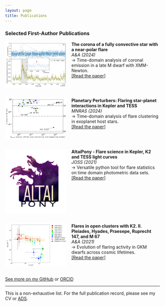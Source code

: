 ```yaml
---
layout: page
title: Publications
---
```


### Selected First-Author Publications

<div style="display: flex; gap: 1rem; margin-bottom: 2rem;">
  <img src="/assets/papers/ilin2024b.png" alt="X-ray light curve" style="width: 200px; height: auto;">
  <div>
    <strong>The corona of a fully convective star with a near-polar flare</strong>  <br>
    <em>A&A (2024)</em>  
    <br>→ Time-domain analysis of coronal emission in a late M dwarf with XMM-Newton.
    <br>
    <a href="https://ui.adsabs.harvard.edu/abs/2024A%26A...687A.138I/abstract" target="_blank">[Read the paper]</a>

  </div>
</div>

<div style="display: flex; gap: 1rem; margin-bottom: 2rem;">
  <img src="/assets/papers/ilin2024.png" alt="Planetary perturbers" style="width: 200px; height: auto;">
  <div>
    <strong>Planetary Perturbers: Flaring star-planet interactions in Kepler and TESS</strong>  <br>
    <em>MNRAS (2024)</em>  
    <br>→ Time-domain analysis of flare clustering in exoplanet host stars.
    <br>
    <a href="https://ui.adsabs.harvard.edu/abs/2024MNRAS.527.3395I" target="_blank">[Read the paper]</a>

  </div>
</div>

<div style="display: flex; gap: 1rem; margin-bottom: 2rem;">
  <img src="/assets/papers/altaipony.png" alt="Altaipony" style="width: 200px; height: auto;">
  <div>
    <strong>AltaiPony - Flare science in Kepler, K2 and TESS light curves</strong>  <br>
    <em> JOSS (2021)</em>  
    <br>→ Versatile python tool for flare statistics on time domain photometric data sets.
    <br>
    <a href="https://joss.theoj.org/papers/10.21105/joss.02845" target="_blank">[Read the paper]</a>

  </div>
</div>


<div style="display: flex; gap: 1rem; margin-bottom: 2rem;">
  <img src="/assets/papers/ilin2021.png" alt="Flares in open clusters" style="width: 200px; height: auto;">
  <div>
    <strong>Flares in open clusters with K2. II. Pleiades, Hyades, Praesepe, Ruprecht 147, and M 67</strong>  <br>
    <em>A&A (2021)</em>  
    <br>→ Evolution of flaring activity in GKM dwarfs across cosmic lifetimes.
    <br>
    <a href="https://ui.adsabs.harvard.edu/abs/2021A&A...645A..42I/abstract" target="_blank">[Read the paper]</a>

  </div>
</div>


[See more on my GitHub](https://github.com/ekaterinailin) or [ORCID](https://orcid.org/0000-0002-6299-7542)

---

This is a non-exhaustive list. For the full publication record, please see my CV or [ADS](https://ui.adsabs.harvard.edu/search/filter_property_fq_property=AND&filter_property_fq_property=property%3A%22refereed%22&fq=%7B!type%3Daqp%20v%3D%24fq_database%7D&fq=%7B!type%3Daqp%20v%3D%24fq_property%7D&fq_database=(database%3Aastronomy)&fq_property=(property%3A%22refereed%22)&q=author%3A%22Ilin%2C%20Ekaterina%22&sort=date%20desc%2C%20bibcode%20desc&p_=0).
